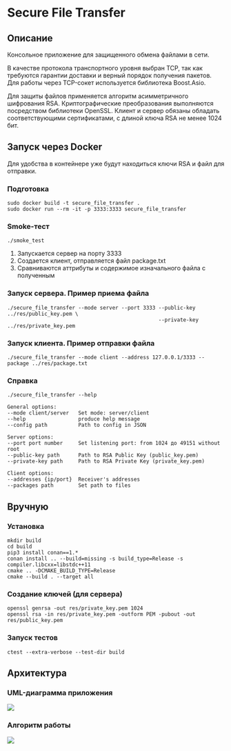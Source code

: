 # Secure File Transfer

## Описание
Консольное приложение для защищенного обмена файлами в сети.

В качестве протокола транспортного уровня выбран TCP, так как требуются гарантии доставки и верный порядок
получения пакетов. Для работы через TCP-сокет используется библиотека Boost.Asio.

 Для защиты файлов применяется алгоритм асимметричного шифрования RSA. Криптографические преобразования выполняются посредством библиотеки
OpenSSL. Клиент и сервер обязаны обладать соответствующими сертификатами, с длиной ключа
RSA не менее 1024 бит.



## Запуск через Docker

Для удобства в контейнере уже будут находиться ключи RSA и файл для отправки.

### Подготовка

```shell
sudo docker build -t secure_file_transfer .
sudo docker run --rm -it -p 3333:3333 secure_file_transfer
```

### Smoke-тест

```shell
./smoke_test
```

1) Запускается сервер на порту 3333
2) Создается клиент, отправляется файл package.txt
3) Сравниваются аттрибуты и содержимое изначального файла с полученным

### Запуск сервера. Пример приема файла

```shell
./secure_file_transfer --mode server --port 3333 --public-key ../res/public_key.pem \
                                                 --private-key ../res/private_key.pem
```

### Запуск клиента. Пример отправки файла

```shell
./secure_file_transfer --mode client --address 127.0.0.1/3333 --package ../res/package.txt
```

### Справка

```shell
./secure_file_transfer --help
```

```
General options:
--mode client/server   Set mode: server/client
--help                 produce help message
--config path          Path to config in JSON

Server options:
--port port number     Set listening port: from 1024 до 49151 without root
--public-key path      Path to RSA Public Key (public_key.pem)
--private-key path     Path to RSA Private Key (private_key.pem)

Client options:
--addresses {ip/port}  Receiver's addresses
--packages path        Set path to files
```

## Вручную

### Установка

```shell
mkdir build
cd build
pip3 install conan==1.*
conan install .. --build=missing -s build_type=Release -s compiler.libcxx=libstdc++11
cmake .. -DCMAKE_BUILD_TYPE=Release
cmake --build . --target all        
```

### Создание ключей (для сервера)

```shell
openssl genrsa -out res/private_key.pem 1024
openssl rsa -in res/private_key.pem -outform PEM -pubout -out res/public_key.pem
```

### Запуск тестов

```shell
ctest --extra-verbose --test-dir build
```

## Архитектура

### UML-диаграмма приложения

![](res/UML.png)

### Алгоритм работы

![](res/Algo.png)
